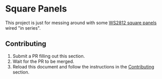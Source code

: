 # Square Panels

This project is just for messing around with some [WS2812 square panels][1] wired "in series".

## Contributing

1. Submit a PR filling out this section.
1. Wait for the PR to be merged.
1. Reload this document and follow the instructions in the [Contributing](#contributing) section.

[1]: https://www.btf-lighting.com/collections/led-matrix-display/products/ws2812b-panel-screen-8-8-16-16-8-32-pixel-256-pixels-digital-flexible-led-programmed-individually-addressable-full-color-dc5v?variant=20203594547300